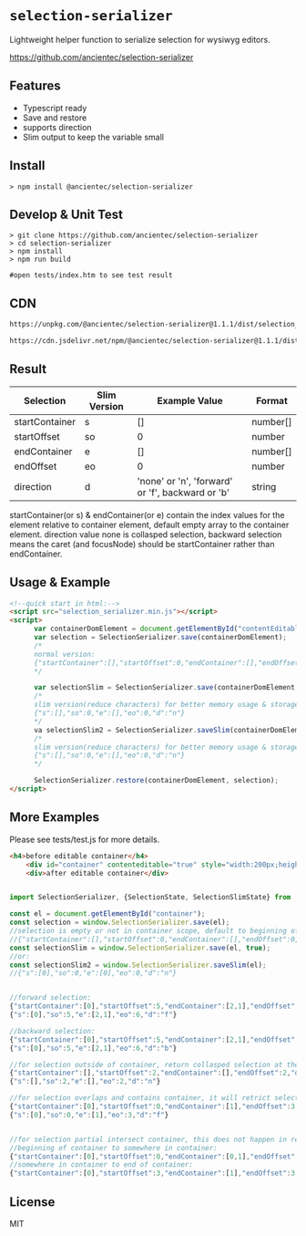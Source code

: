# `selection-serializer` 

Lightweight helper function to serialize selection for wysiwyg editors.

[https://github.com/ancientec/selection-serializer ](https://github.com/ancientec/selection-serializer)

## Features
- Typescript ready
- Save and restore
- supports direction
- Slim output to keep the variable small

## Install

```shell
> npm install @ancientec/selection-serializer
```
## Develop & Unit Test

```shell
> git clone https://github.com/ancientec/selection-serializer
> cd selection-serializer
> npm install
> npm run build

#open tests/index.htm to see test result
```

## CDN
```html
https://unpkg.com/@ancientec/selection-serializer@1.1.1/dist/selection_serializer.min.js

https://cdn.jsdelivr.net/npm/@ancientec/selection-serializer@1.1.1/dist/selection_serializer.min.js
```

## Result

| Selection      | Slim Version | Example Value | Format |
| ----------- | ----------- | ----------- | ----------- |
| startContainer      | s       | []      | number[]      |
| startOffset   | so        | 0        | number       |
| endContainer      | e       | []      | number[]      |
| endOffset   | eo        | 0        | number       |
| direction   | d        | 'none' or 'n', 'forward' or 'f', backward or 'b'       | string       |

startContainer(or s) & endContainer(or e) contain the index values for the element relative to container element, default empty array to the container element. direction value none is collasped selection, backward selection means the caret (and focusNode) should be startContainer rather than endContainer.


## Usage & Example

```html
<!--quick start in html:-->
<script src="selection_serializer.min.js"></script>
<script>
      var containerDomElement = document.getElementById("contentEditableContainer");
      var selection = SelectionSerializer.save(containerDomElement);
      /*
      normal version:
      {"startContainer":[],"startOffset":0,"endContainer":[],"endOffset":0,"direction":"none"}
      */

      var selectionSlim = SelectionSerializer.save(containerDomElement, true);
      /*
      slim version(reduce characters) for better memory usage & storage:
      {"s":[],"so":0,"e":[],"eo":0,"d":"n"}
      */
      va selectionSlim2 = SelectionSerializer.saveSlim(containerDomElement);
      /*
      slim version(reduce characters) for better memory usage & storage:
      {"s":[],"so":0,"e":[],"eo":0,"d":"n"}
      */

      SelectionSerializer.restore(containerDomElement, selection);
</script>
```

## More Examples
Please see tests/test.js for more details.
```html
<h4>before editable container</h4>
    <div id="container" contenteditable="true" style="width:200px;height:200px">start of doc<p>1st paragraph, <span style="color:red">hightlighted text</span>end of doc</p></div>
    <div>after editable container</div>
```

```js

import SelectionSerializer, {SelectionState, SelectionSlimState} from '@ancientec/selection-serializer';

const el = document.getElementById("container");
const selection = window.SelectionSerializer.save(el);
//selection is empty or not in container scope, default to beginning of container:
//{"startContainer":[],"startOffset":0,"endContainer":[],"endOffset":0,"direction":"none"}
const selectionSlim = window.SelectionSerializer.save(el, true);
//or:
const selectionSlim2 = window.SelectionSerializer.saveSlim(el);
//{"s":[0],"so":0,"e":[0],"eo":0,"d":"n"}


//forward selection:
{"startContainer":[0],"startOffset":5,"endContainer":[2,1],"endOffset":6,"direction":"forward"}
{"s":[0],"so":5,"e":[2,1],"eo":6,"d":"f"}

//backward selection:
{"startContainer":[0],"startOffset":5,"endContainer":[2,1],"endOffset":6,"direction":"backward"}
{"s":[0],"so":5,"e":[2,1],"eo":6,"d":"b"}

//for selection outside of container, return collasped selection at the end of container
{"startContainer":[],"startOffset":2,"endContainer":[],"endOffset":2,"direction":"none"}
{"s":[],"so":2,"e":[],"eo":2,"d":"n"}

//for selection overlaps and contains container, it will retrict selection only within container, this result is relative to the html above
{"startContainer":[0],"startOffset":0,"endContainer":[1],"endOffset":3,"direction":"forward"}
{"s":[0],"so":0,"e":[1],"eo":3,"d":"f"}


//for selection partial intersect container, this does not happen in real browser, but just in case if it does:
//beginning of container to somewhere in container:
{"startContainer":[0],"startOffset":0,"endContainer":[0,1],"endOffset":5,"direction":"forward"}
//somewhere in container to end of container:
{"startContainer":[0],"startOffset":3,"endContainer":[1],"endOffset":3,"direction":"forward"}

```

## License

MIT